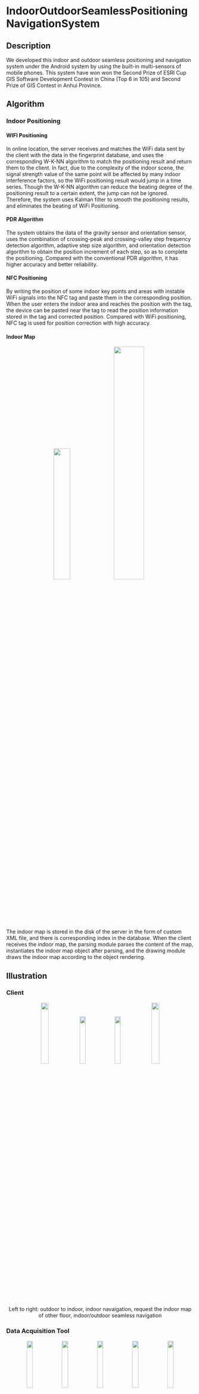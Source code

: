 # IndoorOutdoorSeamlessPositioningNavigationSystem


## Description
We developed this indoor and outdoor seamless positioning and navigation system under the Android system by using the built-in multi-sensors of mobile phones.
This system have won won the Second Prize of ESRI Cup GIS Software Development Contest in China (Top 6 in 105) and Second Prize of GIS Contest in Anhui Province.

## Algorithm
### Indoor Positioning
#### WIFI Positioning
In online location, the server receives and matches the WiFi data sent by the client with the data in the fingerprint database, and uses the corresponding W-K-NN algorithm to match the positioning result and return them to the client.
In fact, due to the complexity of the indoor scene, the signal strength value of the same point will be affected by many indoor interference factors, so the WiFi positioning result would jump in a time series. Though the W-K-NN algorithm can reduce the beating degree of the positioning result to a certain extent, the jump can not be ignored. Therefore, the system uses Kalman filter to smooth the positioning results, and eliminates the beating of WiFi Positioning.

#### PDR Algorithm
The system obtains the data of the gravity sensor and orientation sensor, uses the combination of crossing-peak and crossing-valley step frequency detection algorithm, adaptive step size algorithm, and orientation detection algorithm to obtain the position increment of each step, so as to complete the positioning. Compared with the conventional PDR algorithm, it has higher accuracy and better reliability.

#### NFC Positioning
By writing the position of some indoor key points and areas with instable WiFi signals into the NFC tag and paste them in the corresponding position. When the user enters the indoor area and reaches the position with the tag, the device can be pasted near the tag to read the position information stored in the tag and corrected position. Compared with WiFi positioning, NFC tag is used for position correction with high accuracy.

#### Indoor Map
<div align="center">
<img src="https://github.com/I-Hope-Peace/In-outdoorSeamlessPositioningNavigationSystem/blob/master/ScreenShots/Client/室内地图格式.png" height=30% width=30% >

<img src="https://github.com/I-Hope-Peace/In-outdoorSeamlessPositioningNavigationSystem/blob/master/ScreenShots/Client/室内地图.png" height=40% width=40% >
</div>
The indoor map is stored in the disk of the server in the form of custom XML file, and there is corresponding index in the database. When the client receives the indoor map, the parsing module parses the content of the map, instantiates the indoor map object after parsing, and the drawing module draws the indoor map according to the object rendering.

## Illustration
### Client
<div align="center">
<img src="https://github.com/I-Hope-Peace/In-outdoorSeamlessPositioningNavigationSystem/blob/master/ScreenShots/Client/用户从室外进入室内.png" height=20.5% width=20.5% >
 
<img src="https://github.com/I-Hope-Peace/In-outdoorSeamlessPositioningNavigationSystem/blob/master/ScreenShots/Client/室内导航.png" height=18% width=18% >
 
<img src="https://github.com/I-Hope-Peace/In-outdoorSeamlessPositioningNavigationSystem/blob/master/ScreenShots/Client/请求其它楼层的室内地图.png" height=18% width=18% >
 
<img src="https://github.com/I-Hope-Peace/In-outdoorSeamlessPositioningNavigationSystem/blob/master/ScreenShots/Client/室内外无缝导航.png" height=20.5% width=20.5% >
</div>
<p align="center">Left to right: outdoor to indoor, indoor navaigation, request the indoor map of other floor, indoor/outdoor seamless navigation</p>

### Data Acquisition Tool
<div align="center">
<img src="https://github.com/I-Hope-Peace/In-outdoorSeamlessPositioningNavigationSystem/blob/master/ScreenShots/DataAT/1.png" height=18% width=18% >
 
<img src="https://github.com/I-Hope-Peace/In-outdoorSeamlessPositioningNavigationSystem/blob/master/ScreenShots/DataAT/2.png" height=18% width=18% >
 
<img src="https://github.com/I-Hope-Peace/In-outdoorSeamlessPositioningNavigationSystem/blob/master/ScreenShots/DataAT/3.png" height=18% width=18% >
 
<img src="https://github.com/I-Hope-Peace/In-outdoorSeamlessPositioningNavigationSystem/blob/master/ScreenShots/DataAT/4.png" height=18% width=18% >

<img src="https://github.com/I-Hope-Peace/In-outdoorSeamlessPositioningNavigationSystem/blob/master/ScreenShots/DataAT/6.png" height=18% width=18% >
 </div>
<p align="center">Left to right: main, magnetic field data acquisition, acceleration data acquisition, WiFi data acquisition, NFC</p>

## Q & A
For any questions, please do not hesitate to contact me (Qschrx@gmail.com).
